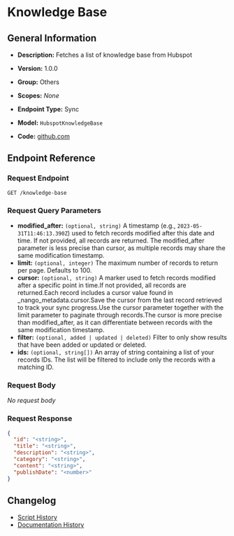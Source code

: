 <!-- BEGIN GENERATED CONTENT -->
# Knowledge Base

## General Information

- **Description:** Fetches a list of knowledge base from Hubspot

- **Version:** 1.0.0
- **Group:** Others
- **Scopes:** _None_
- **Endpoint Type:** Sync
- **Model:** `HubspotKnowledgeBase`
- **Code:** [github.com](https://github.com/NangoHQ/integration-templates/tree/main/integrations/hubspot/syncs/knowledge-base.ts)


## Endpoint Reference

### Request Endpoint

`GET /knowledge-base`

### Request Query Parameters

- **modified_after:** `(optional, string)` A timestamp (e.g., `2023-05-31T11:46:13.390Z`) used to fetch records modified after this date and time. If not provided, all records are returned. The modified_after parameter is less precise than cursor, as multiple records may share the same modification timestamp.
- **limit:** `(optional, integer)` The maximum number of records to return per page. Defaults to 100.
- **cursor:** `(optional, string)` A marker used to fetch records modified after a specific point in time.If not provided, all records are returned.Each record includes a cursor value found in _nango_metadata.cursor.Save the cursor from the last record retrieved to track your sync progress.Use the cursor parameter together with the limit parameter to paginate through records.The cursor is more precise than modified_after, as it can differentiate between records with the same modification timestamp.
- **filter:** `(optional, added | updated | deleted)` Filter to only show results that have been added or updated or deleted.
- **ids:** `(optional, string[])` An array of string containing a list of your records IDs. The list will be filtered to include only the records with a matching ID.

### Request Body

_No request body_

### Request Response

```json
{
  "id": "<string>",
  "title": "<string>",
  "description": "<string>",
  "category": "<string>",
  "content": "<string>",
  "publishDate": "<number>"
}
```

## Changelog

- [Script History](https://github.com/NangoHQ/integration-templates/commits/main/integrations/hubspot/syncs/knowledge-base.ts)
- [Documentation History](https://github.com/NangoHQ/integration-templates/commits/main/integrations/hubspot/syncs/knowledge-base.md)

<!-- END  GENERATED CONTENT -->

